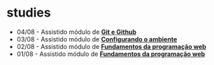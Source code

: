 # studies

- 04/08 - Assistido módulo de **[Git e Github]()**
- 03/08 - Assistido módulo de **[Configurando o ambiente]()**
- 02/08 - Assistido módulo de **[Fundamentos da programação web]()**
- 01/08 - Assistido módulo de **[Fundamentos da programação web]()**
